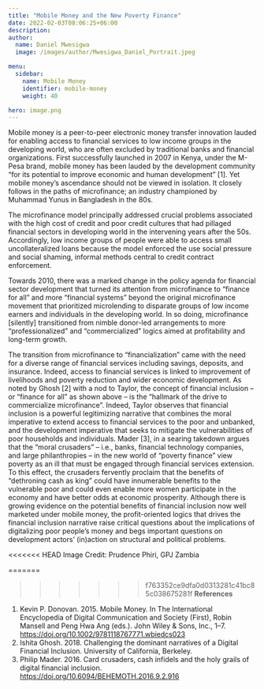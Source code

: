 ```yaml
---
title: "Mobile Money and the New Poverty Finance"
date: 2022-02-03T08:06:25+06:00
description:
author:
  name: Daniel Mwesigwa
  image: /images/author/Mwesigwa_Daniel_Portrait.jpeg

menu:
  sidebar:
    name: Mobile Money
    identifier: mobile-money
    weight: 40

hero: image.png
---
```


Mobile money is a peer-to-peer electronic money transfer innovation lauded for enabling access to financial services to low income groups in the developing world, who are often excluded by traditional banks and financial organizations. First successfully launched in 2007 in Kenya, under the M-Pesa brand, mobile money has been lauded by the development community “for its potential to improve economic and human development” [1]. Yet mobile money’s ascendance should not be viewed in isolation. It closely follows in the paths of microfinance; an industry championed by Muhammad Yunus in Bangladesh in the 80s.

The microfinance model principally addressed crucial problems associated with the high cost of credit and poor credit cultures that had pillaged financial sectors in developing world in the intervening years after the 50s. Accordingly, low income groups of people were able to access small uncollateralized loans because the model enforced the use social pressure and social shaming, informal methods central to credit contract enforcement.

Towards 2010, there was a marked change in the policy agenda for financial sector development that turned its attention from microfinance to “finance for all” and more “financial systems” beyond the original microfinance movement that prioritized microlending to disparate groups of low income earners and individuals in the developing world. In so doing, microfinance [silently] transitioned from nimble donor-led arrangements to more “professionalized” and “commercialized” logics aimed at profitability and long-term growth.

The transition from microfinance to “financialization” came with the need for a diverse range of financial services including savings, deposits, and insurance. Indeed, access to financial services is linked to improvement of livelihoods and poverty reduction and wider economic development. As noted by Ghosh [2] with a nod to Taylor, the concept of financial inclusion – or “finance for all” as shown above – is the “hallmark of the drive to commercialize microfinance”. Indeed, Taylor observes that financial inclusion is a powerful legitimizing narrative that combines the moral imperative to extend access to financial services to the poor and unbanked, and the development imperative that seeks to mitigate the vulnerabilities of poor households and individuals. Mader [3], in a searing takedown argues that the “moral crusaders” – i.e., banks, financial technology companies, and large philanthropies – in the new world of “poverty finance” view poverty as an ill that must be engaged through financial services extension. To this effect, the crusaders fervently proclaim that the benefits of “dethroning cash as king” could have innumerable benefits to the vulnerable poor and could even enable more women participate in the economy and have better odds at economic prosperity. Although there is growing evidence on the potential benefits of financial inclusion now well marketed under mobile money, the profit-oriented logics that drives the financial inclusion narrative raise critical questions about the implications of digitalizing poor people’s money and begs important questions on development actors’ (in)action on structural and political problems.

<<<<<<< HEAD
Image Credit: Prudence Phiri, GPJ Zambia

=======
>>>>>>> f763352ce9dfa0d0313281c41bc85c038675281f
**References**

1.	Kevin P. Donovan. 2015. Mobile Money. In The International Encyclopedia of Digital Communication and Society (First), Robin Mansell and Peng Hwa Ang (eds.). John Wiley & Sons, Inc., 1–7. https://doi.org/10.1002/9781118767771.wbiedcs023
2.	Ishita Ghosh. 2018. Challenging the dominant narratives of a Digital Financial Inclusion. University of California, Berkeley.
3.	Philip Mader. 2016. Card crusaders, cash infidels and the holy grails of digital financial inclusion. https://doi.org/10.6094/BEHEMOTH.2016.9.2.916
